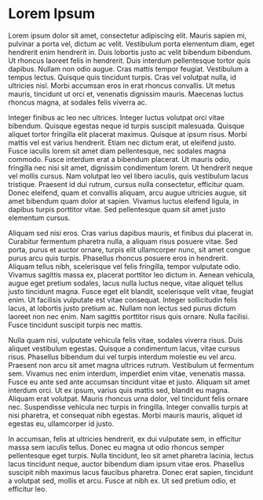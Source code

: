 # Lorem Ipsum

Lorem ipsum dolor sit amet, consectetur adipiscing elit. Mauris sapien mi, pulvinar a porta vel, dictum ac velit. Vestibulum porta elementum diam, eget hendrerit enim hendrerit in. Duis lobortis justo ac velit bibendum bibendum. Ut rhoncus laoreet felis in hendrerit. Duis interdum pellentesque tortor quis dapibus. Nullam non odio augue. Cras mattis tempor feugiat. Vestibulum a tempus lectus. Quisque quis tincidunt turpis. Cras vel volutpat nulla, id ultricies nisl. Morbi accumsan eros in erat rhoncus convallis. Ut metus mauris, tincidunt ut orci et, venenatis dignissim mauris. Maecenas luctus rhoncus magna, at sodales felis viverra ac.

Integer finibus ac leo nec ultrices. Integer luctus volutpat orci vitae bibendum. Quisque egestas neque id turpis suscipit malesuada. Quisque aliquet tortor fringilla elit placerat maximus. Quisque at ipsum risus. Morbi mattis vel est varius hendrerit. Etiam nec dictum erat, ut eleifend justo. Fusce iaculis lorem sit amet diam pellentesque, nec sodales magna commodo. Fusce interdum erat a bibendum placerat. Ut mauris odio, fringilla nec nisi sit amet, dignissim condimentum lorem. Ut hendrerit neque vel mollis cursus. Nam volutpat leo vel libero iaculis, quis vestibulum lacus tristique. Praesent id dui rutrum, cursus nulla consectetur, efficitur quam. Donec eleifend, quam et convallis aliquam, arcu augue ultricies augue, sit amet bibendum quam dolor at sapien. Vivamus luctus eleifend ligula, in dapibus turpis porttitor vitae. Sed pellentesque quam sit amet justo elementum cursus.

Aliquam sed nisi eros. Cras varius dapibus mauris, et finibus dui placerat in. Curabitur fermentum pharetra nulla, a aliquam risus posuere vitae. Sed porta, purus et auctor ornare, turpis elit ullamcorper nunc, sit amet congue purus arcu quis turpis. Phasellus rhoncus posuere eros in hendrerit. Aliquam tellus nibh, scelerisque vel felis fringilla, tempor vulputate odio. Vivamus sagittis massa ex, placerat porttitor leo dictum in. Aenean vehicula, augue eget pretium sodales, lacus nulla luctus neque, vitae aliquet tellus justo tincidunt magna. Fusce eget elit blandit, scelerisque velit vitae, feugiat enim. Ut facilisis vulputate est vitae consequat. Integer sollicitudin felis lacus, at lobortis justo pretium ac. Nullam non lectus sed purus dictum laoreet non nec enim. Nam sagittis porttitor risus quis ornare. Nulla facilisi. Fusce tincidunt suscipit turpis nec mattis.

Nulla quam nisi, vulputate vehicula felis vitae, sodales viverra risus. Duis aliquet vestibulum egestas. Quisque a condimentum lacus, vitae cursus risus. Phasellus bibendum dui vel turpis interdum molestie eu vel arcu. Praesent non arcu sit amet magna ultrices rutrum. Vestibulum ut fermentum sem. Vivamus nec enim interdum, imperdiet enim vitae, venenatis massa. Fusce eu ante sed ante accumsan tincidunt vitae et justo. Aliquam sit amet interdum orci. Ut ex ipsum, varius quis mattis sed, blandit eu magna. Aliquam erat volutpat. Mauris rhoncus urna dolor, vel tincidunt felis ornare nec. Suspendisse vehicula nec turpis in fringilla. Integer convallis turpis at nisi pharetra, et consequat nibh egestas. Morbi mauris mauris, aliquet id egestas eu, ullamcorper id justo.

In accumsan, felis at ultricies hendrerit, ex dui vulputate sem, in efficitur massa sem iaculis tellus. Donec eu magna ut odio rhoncus semper pellentesque eget turpis. Nulla tincidunt, leo sit amet pharetra lacinia, lectus lacus tincidunt neque, auctor bibendum diam ipsum vitae eros. Phasellus suscipit nibh maximus lacus faucibus pharetra. Donec erat sapien, tincidunt a volutpat sed, mollis et arcu. Fusce at nibh ex. Ut sed pretium odio, et efficitur leo.
